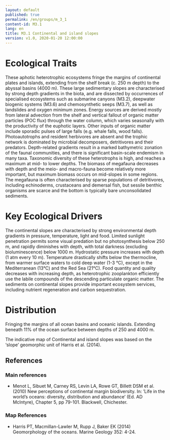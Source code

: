 ```yaml
---
layout: default
published: true
permalink: /en/groups/m_3_1
content-id: M3.1
lang: en
title: M3.1 Continental and island slopes
version: v1.0, 2020-01-20 12:00:00
---
```

# Ecological Traits
 
These aphotic heterotrophic ecosystems fringe the margins of continental plates and islands, extending from the shelf break (c. 250 m depth) to the abyssal basins (4000 m). These large sedimentary slopes are characterised by strong depth gradients in the biota, and are dissected by occurrences of specialised ecosystems such as submarine canyons (M3.2), deepwater biogenic systems (M3.6) and chemosynthetic seeps (M3.7), as well as landslides and oxygen minimum zones. Energy sources are derived mostly from lateral advection from the shelf and vertical fallout of organic matter particles (POC flux) through the water column, which varies seasonally with the productivity of the euphotic layers. Other inputs of organic matter include sporadic pulses of large falls (e.g. whale falls, wood falls). Photoautotrophs and resident herbivores are absent and the trophic network is dominated by microbial decomposers, detritivores and their predators. Depth-related gradients result in a marked bathymetric zonation of the faunal communities, and there is significant basin-scale endemism in many taxa. Taxonomic diversity of these heterotrophs is high, and reaches a maximum at mid- to lower depths. The biomass of megafauna decreases with depth and the meio- and macro-fauna become relatively more important, but maximum biomass occurs on mid-slopes in some regions. The megafauna is often characterised by sparse populations of detritivores, including echinoderms, crustaceans and demersal fish, but sessile benthic organisms are scarce and the bottom is typically bare unconsolidated sediments.
 
# Key Ecological Drivers
 
The continental slopes are characterised by strong environmental depth gradients in pressure, temperature, light and food. Limited sunlight penetration permits some visual predation but no photosynthesis below 250 m, and rapidly diminishes with depth, with total darkness (excluding bioluminescence) below 1000 m. Hydrostatic pressure increases with depth (1 atm every 10 m). Temperature drastically shifts below the thermocline, from warmer surface waters to cold deep water (1-3 °C), except in the Mediterranean (13°C) and the Red Sea (21°C). Food quantity and quality decreases with increasing depth, as heterotrophic zooplankton efficiently use the labile compounds of the descending particulate organic matter. The sediments on continental slopes provide important ecosystem services, including nutrient regeneration and carbon sequestration.
 
# Distribution
 
Fringing the margins of all ocean basins and oceanic islands. Extending beneath 11% of the ocean surface between depths of 250 and 4000 m.

The indicative map of Continental and island slopes was based on the ‘slope’ geomorphic unit of Harris et al. (2014).

## References
### Main references
* Menot L, Sibuet M, Carney RS, Levin LA, Rowe GT, Billett DSM et al. (2010) New perceptions of continental margin biodiversity. In: ’Life in the world’s oceans: diversity, distribution and abundance’ (Ed. AD McIntyre), Chapter 5, pp 79-101. Blackwell, Chichester.
### Map References
* Harris PT, Macmillan-Lawler M, Rupp J, Baker EK (2014) Geomorphology of the oceans. Marine Geology 352: 4-24.

